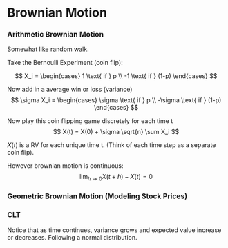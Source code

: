 # Brownian Motion

### Arithmetic Brownian Motion

Somewhat like random walk.

Take the Bernoulli Experiment (coin flip):

$$ X_i = 
	\begin{cases}
		1 \text{ if } p \\
		-1 \text{ if } (1-p)
	\end{cases}
$$

Now add in a average win or loss (variance)
$$ \sigma X_i = 
	\begin{cases}
		\sigma \text{ if } p \\
		-\sigma \text{ if } (1-p)
	\end{cases}
$$

Now play this coin flipping game discretely for each time t
$$
	X(t) = X(0) + \sigma \sqrt{n} \sum X_i
$$

$X(t)$ is a RV for each unique time t. (Think of each time step as a separate coin flip).

However brownian motion is continuous:
$$ \lim_{h \rightarrow 0} X(t + h) - X(t) = 0 $$


### Geometric Brownian Motion (Modeling Stock Prices)



### CLT

Notice that as time continues, variance grows and expected value increase or decreases. Following a normal distribution.
